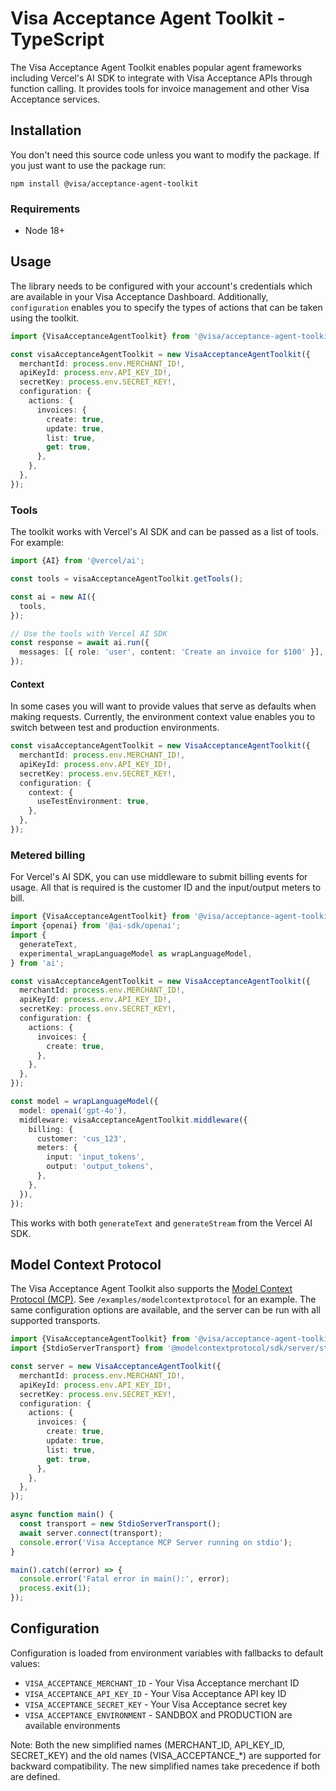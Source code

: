 # Visa Acceptance Agent Toolkit - TypeScript

The Visa Acceptance Agent Toolkit enables popular agent frameworks including Vercel's AI SDK to integrate with Visa Acceptance APIs through function calling. It provides tools for invoice management and other Visa Acceptance services.

## Installation

You don't need this source code unless you want to modify the package. If you just
want to use the package run:

```
npm install @visa/acceptance-agent-toolkit
```

### Requirements

- Node 18+

## Usage

The library needs to be configured with your account's credentials which are available in your Visa Acceptance Dashboard. Additionally, `configuration` enables you to specify the types of actions that can be taken using the toolkit.

```typescript
import {VisaAcceptanceAgentToolkit} from '@visa/acceptance-agent-toolkit/ai-sdk';

const visaAcceptanceAgentToolkit = new VisaAcceptanceAgentToolkit({
  merchantId: process.env.MERCHANT_ID!,
  apiKeyId: process.env.API_KEY_ID!,
  secretKey: process.env.SECRET_KEY!,
  configuration: {
    actions: {
      invoices: {
        create: true,
        update: true,
        list: true,
        get: true,
      },
    },
  },
});
```

### Tools

The toolkit works with Vercel's AI SDK and can be passed as a list of tools. For example:

```typescript
import {AI} from '@vercel/ai';

const tools = visaAcceptanceAgentToolkit.getTools();

const ai = new AI({
  tools,
});

// Use the tools with Vercel AI SDK
const response = await ai.run({
  messages: [{ role: 'user', content: 'Create an invoice for $100' }],
});
```

#### Context

In some cases you will want to provide values that serve as defaults when making requests. Currently, the environment context value enables you to switch between test and production environments.

```typescript
const visaAcceptanceAgentToolkit = new VisaAcceptanceAgentToolkit({
  merchantId: process.env.MERCHANT_ID!,
  apiKeyId: process.env.API_KEY_ID!,
  secretKey: process.env.SECRET_KEY!,
  configuration: {
    context: {
      useTestEnvironment: true,
    },
  },
});
```

### Metered billing

For Vercel's AI SDK, you can use middleware to submit billing events for usage. All that is required is the customer ID and the input/output meters to bill.

```typescript
import {VisaAcceptanceAgentToolkit} from '@visa/acceptance-agent-toolkit/ai-sdk';
import {openai} from '@ai-sdk/openai';
import {
  generateText,
  experimental_wrapLanguageModel as wrapLanguageModel,
} from 'ai';

const visaAcceptanceAgentToolkit = new VisaAcceptanceAgentToolkit({
  merchantId: process.env.MERCHANT_ID!,
  apiKeyId: process.env.API_KEY_ID!,
  secretKey: process.env.SECRET_KEY!,
  configuration: {
    actions: {
      invoices: {
        create: true,
      },
    },
  },
});

const model = wrapLanguageModel({
  model: openai('gpt-4o'),
  middleware: visaAcceptanceAgentToolkit.middleware({
    billing: {
      customer: 'cus_123',
      meters: {
        input: 'input_tokens',
        output: 'output_tokens',
      },
    },
  }),
});
```

This works with both `generateText` and `generateStream` from the Vercel AI SDK.

## Model Context Protocol

The Visa Acceptance Agent Toolkit also supports the [Model Context Protocol (MCP)](https://modelcontextprotocol.com/). See `/examples/modelcontextprotocol` for an example. The same configuration options are available, and the server can be run with all supported transports.

```typescript
import {VisaAcceptanceAgentToolkit} from '@visa/acceptance-agent-toolkit/modelcontextprotocol';
import {StdioServerTransport} from '@modelcontextprotocol/sdk/server/stdio.js';

const server = new VisaAcceptanceAgentToolkit({
  merchantId: process.env.MERCHANT_ID!,
  apiKeyId: process.env.API_KEY_ID!,
  secretKey: process.env.SECRET_KEY!,
  configuration: {
    actions: {
      invoices: {
        create: true,
        update: true,
        list: true,
        get: true,
      },
    },
  },
});

async function main() {
  const transport = new StdioServerTransport();
  await server.connect(transport);
  console.error('Visa Acceptance MCP Server running on stdio');
}

main().catch((error) => {
  console.error('Fatal error in main():', error);
  process.exit(1);
});
```

## Configuration

Configuration is loaded from environment variables with fallbacks to default values:

- `VISA_ACCEPTANCE_MERCHANT_ID` - Your Visa Acceptance merchant ID
- `VISA_ACCEPTANCE_API_KEY_ID` - Your Visa Acceptance API key ID
- `VISA_ACCEPTANCE_SECRET_KEY` - Your Visa Acceptance secret key
- `VISA_ACCEPTANCE_ENVIRONMENT` - SANDBOX and PRODUCTION are available environments

Note: Both the new simplified names (MERCHANT_ID, API_KEY_ID, SECRET_KEY) and the old names (VISA_ACCEPTANCE_*) are supported for backward compatibility. The new simplified names take precedence if both are defined.